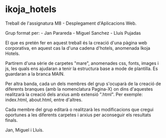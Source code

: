 # ikoja_hotels

Treball de l'assignatura M8 - Desplegament d'Aplicacions Web.

Grup format per:
	- Jan Parareda
	- Miguel Sanchez
	- Lluís Pujadas

El que es pretén fer en aquest treball és la creació d'una pàgina web corporativa, en aquest cas la d'una cadena d'hotels, anomenada Ikoja Hotels. 

Partirem d'una sèrie de carpetes "mare", anomenades css, fonts, images i js, les quals ens ajudaran a tenir la estructura base a mode de plantilla. Es guardaran a la branca MAIN. 

Per altra banda, cada un dels membres del grup s'ocuparà de la creació de diferents branques (amb la nomenclatura Pagina-X) on dins d'aquestes realitzarà la creació dels arxius amb extensió ".html". Per exemple: index.html, about.html, entre d'altres. 

Cada membre del grup editarà o realitzarà les modificacions que cregui oportunes a les diferents carpetes i arxius per aconseguir els resultats finals.


Jan, Miguel i Lluís.
